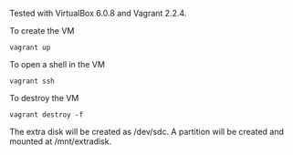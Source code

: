 Tested with VirtualBox 6.0.8 and Vagrant 2.2.4.

To create the VM

    vagrant up
    
To open a shell in the VM

    vagrant ssh
    
To destroy the VM

    vagrant destroy -f

The extra disk will be created as /dev/sdc. A partition will be created and mounted at /mnt/extradisk.
